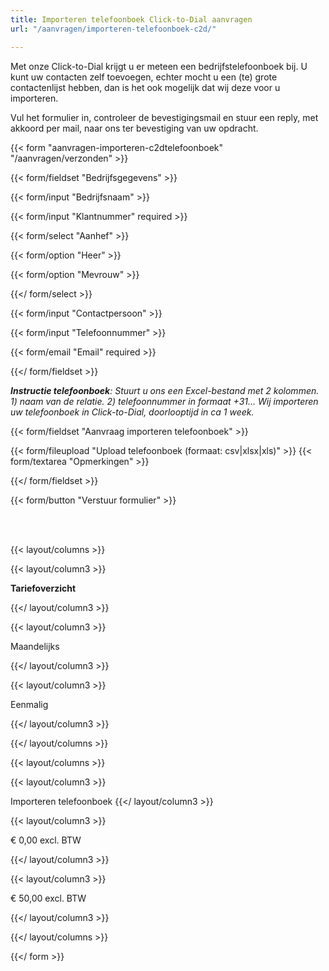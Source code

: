 ```yaml
---
title: Importeren telefoonboek Click-to-Dial aanvragen
url: "/aanvragen/importeren-telefoonboek-c2d/"

---
```

Met onze Click-to-Dial krijgt u er meteen een bedrijfstelefoonboek bij. U kunt uw contacten zelf toevoegen, echter mocht u een (te) grote contactenlijst hebben, dan is het ook mogelijk dat wij deze voor u importeren.

Vul het formulier in, controleer de bevestigingsmail en stuur een reply, met akkoord per mail, naar ons ter bevestiging van uw opdracht.

{{< form "aanvragen-importeren-c2dtelefoonboek" "/aanvragen/verzonden" >}}

{{< form/fieldset "Bedrijfsgegevens" >}}

{{< form/input "Bedrijfsnaam" >}}

{{< form/input "Klantnummer" required >}}

{{< form/select "Aanhef" >}}

{{< form/option "Heer" >}}

{{< form/option "Mevrouw" >}}

{{</ form/select >}}

{{< form/input "Contactpersoon" >}}

{{< form/input "Telefoonnummer" >}}

{{< form/email "Email" required >}}

{{</ form/fieldset >}}

**_Instructie telefoonboek_**_: Stuurt u ons een Excel-bestand met 2 kolommen. 1) naam van de relatie. 2) telefoonnummer in formaat +31… Wij importeren uw telefoonboek in Click-to-Dial, doorlooptijd in ca 1 week._

{{< form/fieldset "Aanvraag importeren telefoonboek" >}}

{{< form/fileupload "Upload telefoonboek (formaat: csv|xlsx|xls)" >}}
{{< form/textarea "Opmerkingen" >}}

{{</ form/fieldset >}}

{{< form/button "Verstuur formulier" >}}

<br><br>

{{< layout/columns >}}

{{< layout/column3 >}}

**Tariefoverzicht**

{{</ layout/column3 >}}

{{< layout/column3 >}}

Maandelijks

{{</ layout/column3 >}}

{{< layout/column3 >}}

Eenmalig

{{</ layout/column3 >}}

{{</ layout/columns >}}

{{< layout/columns >}}

{{< layout/column3 >}}

Importeren telefoonboek
{{</ layout/column3 >}}

{{< layout/column3 >}}

€ 0,00 excl. BTW

{{</ layout/column3 >}}

{{< layout/column3 >}}

€ 50,00 excl. BTW

{{</ layout/column3 >}}

{{</ layout/columns >}}

{{</ form >}}